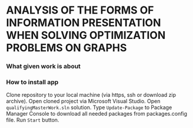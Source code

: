 # ANALYSIS OF THE FORMS OF INFORMATION PRESENTATION WHEN SOLVING OPTIMIZATION PROBLEMS ON GRAPHS

### What given work is about

### How to install app

Clone repository to your local machine (via https, ssh or download zip archive).
Open cloned project via Microsoft Visual Studio.
Open `qualifyingMasterWork.sln` solution.
Type `Update-Package` to Package Manager Console to download all needed packages from packages.config file.
Run `Start` button.
